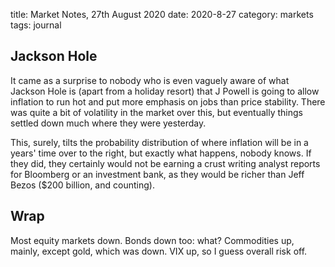title: Market Notes, 27th August 2020
date: 2020-8-27
category: markets
tags: journal

## Jackson Hole

It came as a surprise to nobody who is even vaguely aware of what Jackson Hole is (apart from a holiday resort) that J Powell is going to allow inflation to run hot and put more emphasis on jobs than price stability.
There was quite a bit of volatility in the market over this, but eventually things settled down much where they were yesterday.

This, surely, tilts the probability distribution of where inflation will be in a years' time over to the right,
but exactly what  happens, nobody knows. 
If they did, they certainly would not be earning a crust writing analyst reports for Bloomberg or an investment bank, as they would be richer than Jeff Bezos ($200 billion, and counting).

## Wrap

Most equity markets down.
Bonds down too: what?
Commodities up, mainly, except gold, which was down.
VIX up, so I guess overall risk off.
